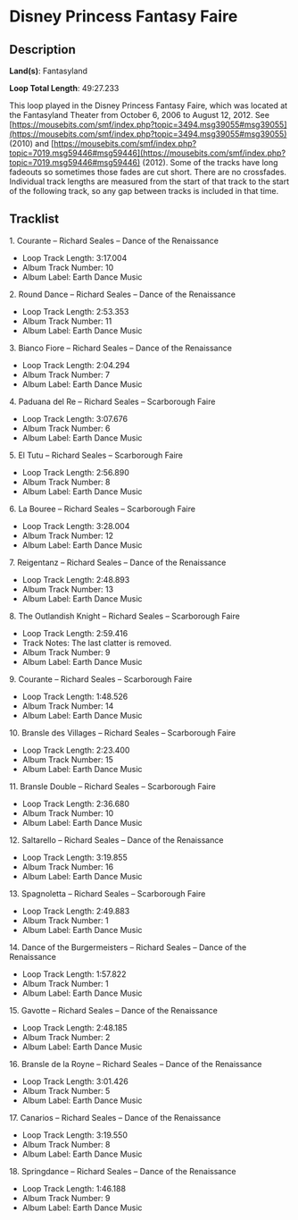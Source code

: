 # Disney Princess Fantasy Faire

## Description

**Land(s)**: Fantasyland

**Loop Total Length**: 49:27.233

This loop played in the Disney Princess Fantasy Faire, which was located at the Fantasyland Theater from October 6, 2006 to August 12, 2012.  See [https://mousebits.com/smf/index.php?topic=3494.msg39055#msg39055](https://mousebits.com/smf/index.php?topic=3494.msg39055#msg39055) (2010) and [https://mousebits.com/smf/index.php?topic=7019.msg59446#msg59446](https://mousebits.com/smf/index.php?topic=7019.msg59446#msg59446) (2012). Some of the tracks have long fadeouts so sometimes those fades are cut short. There are no crossfades. Individual track lengths are measured from the start of that track to the start of the following track, so any gap between tracks is included in that time.

## Tracklist

1\. Courante – Richard Seales – Dance of the Renaissance

- Loop Track Length: 3:17.004
- Album Track Number: 10
- Album Label: Earth Dance Music

2\. Round Dance – Richard Seales – Dance of the Renaissance

- Loop Track Length: 2:53.353
- Album Track Number: 11
- Album Label: Earth Dance Music

3\. Bianco Fiore – Richard Seales – Dance of the Renaissance

- Loop Track Length: 2:04.294
- Album Track Number: 7
- Album Label: Earth Dance Music

4\. Paduana del Re – Richard Seales – Scarborough Faire

- Loop Track Length: 3:07.676
- Album Track Number: 6
- Album Label: Earth Dance Music

5\. El Tutu – Richard Seales – Scarborough Faire

- Loop Track Length: 2:56.890
- Album Track Number: 8
- Album Label: Earth Dance Music

6\. La Bouree – Richard Seales – Scarborough Faire

- Loop Track Length: 3:28.004
- Album Track Number: 12
- Album Label: Earth Dance Music

7\. Reigentanz – Richard Seales – Dance of the Renaissance

- Loop Track Length: 2:48.893
- Album Track Number: 13
- Album Label: Earth Dance Music

8\. The Outlandish Knight – Richard Seales – Scarborough Faire

- Loop Track Length: 2:59.416
- Track Notes: The last clatter is removed.
- Album Track Number: 9
- Album Label: Earth Dance Music

9\. Courante – Richard Seales – Scarborough Faire

- Loop Track Length: 1:48.526
- Album Track Number: 14
- Album Label: Earth Dance Music

10\. Bransle des Villages – Richard Seales – Scarborough Faire

- Loop Track Length: 2:23.400
- Album Track Number: 15
- Album Label: Earth Dance Music

11\. Bransle Double – Richard Seales – Scarborough Faire

- Loop Track Length: 2:36.680
- Album Track Number: 10
- Album Label: Earth Dance Music

12\. Saltarello – Richard Seales – Dance of the Renaissance

- Loop Track Length: 3:19.855
- Album Track Number: 16
- Album Label: Earth Dance Music

13\. Spagnoletta – Richard Seales – Scarborough Faire

- Loop Track Length: 2:49.883
- Album Track Number: 1
- Album Label: Earth Dance Music

14\. Dance of the Burgermeisters – Richard Seales – Dance of the Renaissance

- Loop Track Length: 1:57.822
- Album Track Number: 1
- Album Label: Earth Dance Music

15\. Gavotte – Richard Seales – Dance of the Renaissance

- Loop Track Length: 2:48.185
- Album Track Number: 2
- Album Label: Earth Dance Music

16\. Bransle de la Royne – Richard Seales – Dance of the Renaissance

- Loop Track Length: 3:01.426
- Album Track Number: 5
- Album Label: Earth Dance Music

17\. Canarios – Richard Seales – Dance of the Renaissance

- Loop Track Length: 3:19.550
- Album Track Number: 8
- Album Label: Earth Dance Music

18\. Springdance – Richard Seales – Dance of the Renaissance

- Loop Track Length: 1:46.188
- Album Track Number: 9
- Album Label: Earth Dance Music
